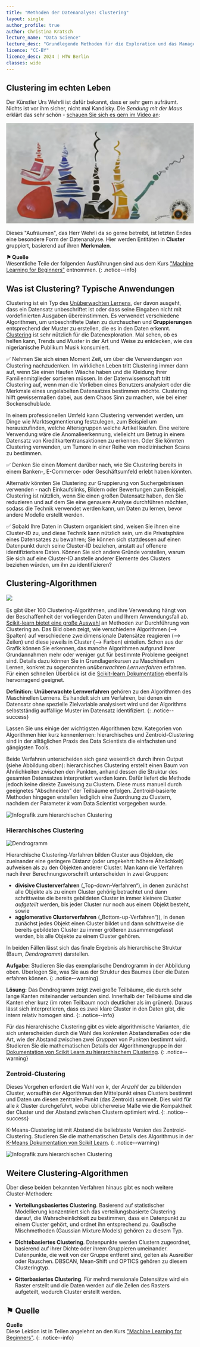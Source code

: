 ```yaml
---
title: "Methoden der Datenanalyse: Clustering"
layout: single
author_profile: true
author: Christina Kratsch
lecture_name: "Data Science"
lecture_desc: "Grundlegende Methoden für die Exploration und das Management von Daten."
licence: "CC-BY"
licence_desc: 2024 | HTW Berlin 
classes: wide
---
```


## Clustering im echten Leben

Der Künstler Urs Wehrli ist dafür bekannt, dass er sehr gern aufräumt. Nichts ist vor ihm sicher, nicht mal Kandisky. Die *Sendung mit der Maus* erklärt das sehr schön - [schauen Sie sich es gern im Video an](https://www.youtube.com/watch?v=GPeNVYKaYZE):

<a href="https://www.youtube.com/watch?v=GPeNVYKaYZE"><img src="./img/Wehrli.png"></a>


Dieses "Aufräumen", das Herr Wehrli da so gerne betreibt, ist letzten Endes eine besondere Form der Datenanalyse. Hier werden Entitäten in **Cluster** gruppiert, basierend auf ihren **Merkmalen**. 

**⚑ Quelle** <br> Wesentliche Teile der folgenden Ausführungen sind aus dem Kurs ["Machine Learning for Beginners"](https://github.com/microsoft/ML-For-Beginners/tree/main) entnommen. 
{: .notice--info}

## Was ist Clustering? Typische Anwendungen

Clustering ist ein Typ des [Unüberwachten Lernens](https://de.wikipedia.org/wiki/Un%C3%BCberwachtes_Lernen), der davon ausgeht, dass ein Datensatz unbeschriftet ist oder dass seine Eingaben nicht mit vordefinierten Ausgaben übereinstimmen. Es verwendet verschiedene Algorithmen, um unbeschriftete Daten zu durchsuchen und **Gruppierungen** entsprechend der Muster zu erstellen, die es in den Daten erkennt. [Clustering](https://link.springer.com/referenceworkentry/10.1007%2F978-0-387-30164-8_124) ist sehr nützlich für die Datenexploration. Mal sehen, ob es helfen kann, Trends und Muster in der Art und Weise zu entdecken, wie das nigerianische Publikum Musik konsumiert.

✅ Nehmen Sie sich einen Moment Zeit, um über die Verwendungen von Clustering nachzudenken. Im wirklichen Leben tritt Clustering immer dann auf, wenn Sie einen Haufen Wäsche haben und die Kleidung Ihrer Familienmitglieder sortieren müssen. In der Datenwissenschaft tritt Clustering auf, wenn man die Vorlieben eines Benutzers analysiert oder die Merkmale eines ungelabelten Datensatzes bestimmen möchte. Clustering hilft gewissermaßen dabei, aus dem Chaos Sinn zu machen, wie bei einer Sockenschublade.

In einem professionellen Umfeld kann Clustering verwendet werden, um Dinge wie Marktsegmentierung festzulegen, zum Beispiel um herauszufinden, welche Altersgruppen welche Artikel kaufen. Eine weitere Verwendung wäre die Anomalieerkennung, vielleicht um Betrug in einem Datensatz von Kreditkartentransaktionen zu erkennen. Oder Sie könnten Clustering verwenden, um Tumore in einer Reihe von medizinischen Scans zu bestimmen.

✅ Denken Sie einen Moment darüber nach, wie Sie Clustering bereits in einem Banken-, E-Commerce- oder Geschäftsumfeld erlebt haben könnten.

Alternativ könnten Sie Clustering zur Gruppierung von Suchergebnissen verwenden - nach Einkaufslinks, Bildern oder Bewertungen zum Beispiel. Clustering ist nützlich, wenn Sie einen großen Datensatz haben, den Sie reduzieren und auf dem Sie eine genauere Analyse durchführen möchten, sodass die Technik verwendet werden kann, um Daten zu lernen, bevor andere Modelle erstellt werden.

✅ Sobald Ihre Daten in Clustern organisiert sind, weisen Sie ihnen eine Cluster-ID zu, und diese Technik kann nützlich sein, um die Privatsphäre eines Datensatzes zu bewahren; Sie können sich stattdessen auf einen Datenpunkt durch seine Cluster-ID beziehen, anstatt auf offenere identifizierbare Daten. Können Sie sich andere Gründe vorstellen, warum Sie sich auf eine Cluster-ID anstelle anderer Elemente des Clusters beziehen würden, um ihn zu identifizieren?


## Clustering-Algorithmen

![](https://scikit-learn.org/stable/_images/sphx_glr_plot_cluster_comparison_001.png)

Es gibt über 100 Clustering-Algorithmen, und ihre Verwendung hängt von der Beschaffenheit der vorliegenden Daten und Ihrem Anwendungsfall ab. [Scikit-learn bietet eine große Auswahl](https://scikit-learn.org/stable/modules/clustering.html) an Methoden zur Durchführung von Clustering an.  Das Bild oben zeigt, wie verschiedene Algorithmen (--> Spalten) auf verschiedene zweidimensionale Datensätze reagieren (--> Zeilen) und diese jeweils in Cluster (--> Farben) einteilen. Schon aus der Grafik können Sie erkennen, das manche Algorithmen aufgrund ihrer Grundannahmen mehr oder weniger gut für bestimmte Probleme geeignet sind. Details dazu können Sie in Grundlagenkursen zu Maschinellem Lernen, konkret zu sogenannten *unüberwachten Lernverfahren* erfahren. Für einen schnellen Überblick ist die [Scikit-learn Dokumentation](https://scikit-learn.org/stable/modules/clustering.html) ebenfalls hervorragend geeignet.

**Definition:**  **Unüberwachte Lernverfahren** gehören zu den Algorithmen des Maschinellen Lernens. Es handelt sich um Verfahren, bei denen ein Datensatz ohne spezielle Zielvariable analysisert wird und der Algorithms selbstständig auffällige Muster im Datensatz identifiziert.
{: .notice--success}

Lassen Sie uns einige der wichtigsten Algorithmen bzw. Kategorien von Algorithmen hier kurz kennenlernen: hierarchisches und Zentroid-Clustering sind in der alltäglichen Praxis des Data Scientists die einfachsten und gängigsten Tools.

Beide Verfahren unterscheiden sich ganz wesentlich durch ihren Output (siehe Abbildung oben): hierarchisches Clustering erstellt einen Baum von Ähnlichkeiten zwischen den Punkten, anhand dessen die Struktur des gesamten Datensatzes interpretiert werden kann. Dafür liefert die Methode jedoch keine direkte Zuweisung zu Clustern. Diese muss manuell durch geeignetes "Abschneiden" der Teilbäume erfolgen. Zentroid-basierte Methoden hingegen erstellen lediglich eine Zuordnung zu Clustern, nachdem der Parameter $k$ vom Data Scientist vorgegeben wurde.

![Infografik zum hierarchischen Clustering](/modules/clustering/img/hier_vs_zentr.png)


### Hierarchisches Clustering

![Dendrogramm](https://scikit-learn.org/stable/_images/sphx_glr_plot_agglomerative_dendrogram_001.png)

Hierarchische Clustering-Verfahren bilden Cluster aus Objekten, die zueinander eine geringere Distanz (oder umgekehrt: höhere Ähnlichkeit) aufweisen als zu den Objekten anderer Cluster. Man kann die Verfahren nach ihrer Berechnungsvorschrift unterscheiden in zwei Gruppen:

* **divisive Clusterverfahren** („Top-down-Verfahren“), in denen zunächst alle Objekte als zu einem Cluster gehörig betrachtet und dann schrittweise die bereits gebildeten Cluster in immer kleinere Cluster *aufgeteilt* werden, bis jeder Cluster nur noch aus einem Objekt besteht, sowie 
* **agglomerative Clusterverfahren** („Bottom-up-Verfahren“)), in denen zunächst jedes Objekt einen Cluster bildet und dann schrittweise die bereits gebildeten Cluster zu immer größeren zusammengefasst werden, bis alle Objekte zu einem Cluster gehören.

In beiden Fällen lässt sich das finale Ergebnis als hierarchische Struktur (Baum, *Dendrogramm*) darstellen.

**Aufgabe:** Studieren Sie das exemplarische Dendrogramm in der Abbildung oben. Überlegen Sie, was Sie aus der Struktur des Baumes über die Daten erfahren können.
{: .notice--warning}

**Lösung:** Das Dendrogramm zeigt zwei große Teilbäume, die durch sehr lange Kanten miteinander verbunden sind. Innerhalb der Teilbäume sind die Kanten eher kurz (im roten Teilbaum noch deutlicher als im grünen). Daraus lässt sich interpretieren, dass es zwei klare Cluster in den Daten gibt, die intern relativ homogen sind.
{: .notice--info}

Für das hierarchische Clustering gibt es viele algorithmische Varianten, die sich unterscheiden durch die Wahl des konkreten Abstandsmaßes oder die Art, wie der Abstand zwischen zwei *Gruppen* von Punkten bestimmt wird. Studieren Sie die mathematischen Details der Algorithmengruppe in der [Dokumentation von Scikit Learn zu hierarchischem Clustering](https://scikit-learn.org/stable/modules/clustering.html#hierarchical-clustering).
{: .notice--warning}



### Zentroid-Clustering

Dieses Vorgehen erfordert die Wahl von $k$, der *Anzahl* der zu bildenden Cluster, woraufhin der Algorithmus den Mittelpunkt eines Clusters bestimmt und Daten um diesen zentralen Punkt (das Zentroid) sammelt. Dies wird für alle $k$ Cluster durchgeführt, wobei üblicherweise Maße wie die Kompaktheit der Cluster und der Abstand zwischen Clustern optimiert wird. 
{: .notice--success}

K-Means-Clustering ist mit Abstand die beliebteste Version des Zentroid-Clustering. Studieren Sie die mathematischen Details des Algorithmus in der [K-Means Dokumentation von Scikit Learn](https://scikit-learn.org/stable/modules/clustering.html#k-means).
{: .notice--warning}


![Infografik zum hierarchischen Clustering](/assets/images/ds-lecture/clustering-kmeans.png)

## Weitere Clustering-Algorithmen

Über diese beiden bekannten Verfahren hinaus gibt es noch weitere Cluster-Methoden:

- **Verteilungsbasiertes Clustering**. Basierend auf statistischer Modellierung konzentriert sich das verteilungsbasierte Clustering darauf, die Wahrscheinlichkeit zu bestimmen, dass ein Datenpunkt zu einem Cluster gehört, und ordnet ihn entsprechend zu. Gaußsche Mischmethoden (Gaussian Mixture Models) gehören zu diesem Typ.

- **Dichtebasiertes Clustering**. Datenpunkte werden Clustern zugeordnet, basierend auf ihrer Dichte oder ihrem Gruppieren umeinander. Datenpunkte, die weit von der Gruppe entfernt sind, gelten als Ausreißer oder Rauschen. DBSCAN, Mean-Shift und OPTICS gehören zu diesem Clusteringtyp.

- **Gitterbasiertes Clustering**. Für mehrdimensionale Datensätze wird ein Raster erstellt und die Daten werden auf die Zellen des Rasters aufgeteilt, wodurch Cluster erstellt werden.


## ⚑ Quelle

**Quelle** <br> Diese Lektion ist in Teilen angelehnt an den Kurs ["Machine Learning for Beginners"](https://github.com/microsoft/ML-For-Beginners/blob/main/5-Clustering/1-Visualize/README.md).
{: .notice--info}

